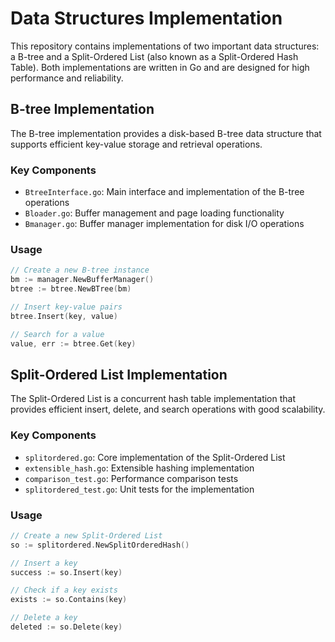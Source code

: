 # Data Structures Implementation

This repository contains implementations of two important data structures: a B-tree and a Split-Ordered List (also known as a Split-Ordered Hash Table). Both implementations are written in Go and are designed for high performance and reliability.

## B-tree Implementation

The B-tree implementation provides a disk-based B-tree data structure that supports efficient key-value storage and retrieval operations.


### Key Components
- `BtreeInterface.go`: Main interface and implementation of the B-tree operations
- `Bloader.go`: Buffer management and page loading functionality
- `Bmanager.go`: Buffer manager implementation for disk I/O operations

### Usage
```go
// Create a new B-tree instance
bm := manager.NewBufferManager()
btree := btree.NewBTree(bm)

// Insert key-value pairs
btree.Insert(key, value)

// Search for a value
value, err := btree.Get(key)
```

## Split-Ordered List Implementation

The Split-Ordered List is a concurrent hash table implementation that provides efficient insert, delete, and search operations with good scalability.


### Key Components
- `splitordered.go`: Core implementation of the Split-Ordered List
- `extensible_hash.go`: Extensible hashing implementation
- `comparison_test.go`: Performance comparison tests
- `splitordered_test.go`: Unit tests for the implementation

### Usage
```go
// Create a new Split-Ordered List
so := splitordered.NewSplitOrderedHash()

// Insert a key
success := so.Insert(key)

// Check if a key exists
exists := so.Contains(key)

// Delete a key
deleted := so.Delete(key)
```



